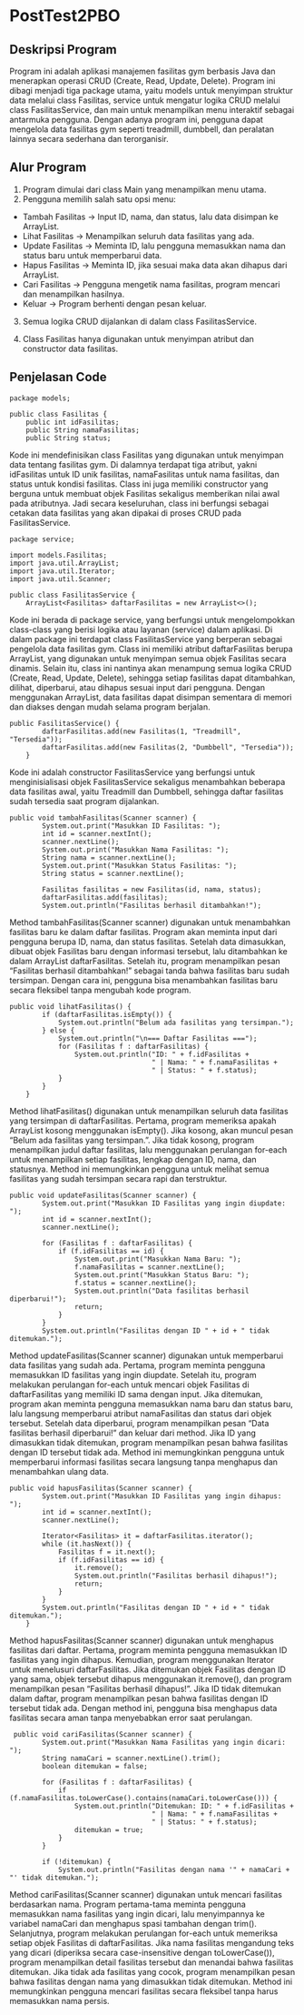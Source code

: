 # PostTest2PBO

## Deskripsi Program
Program ini adalah aplikasi manajemen fasilitas gym berbasis Java dan menerapkan operasi CRUD (Create, Read, Update, Delete). Program ini dibagi menjadi tiga package utama, yaitu models untuk menyimpan struktur data melalui class Fasilitas, service untuk mengatur logika CRUD melalui class FasilitasService, dan main untuk menampilkan menu interaktif sebagai antarmuka pengguna. Dengan adanya program ini, pengguna dapat mengelola data fasilitas gym seperti treadmill, dumbbell, dan peralatan lainnya secara sederhana dan terorganisir.

## Alur Program 
1. Program dimulai dari class Main yang menampilkan menu utama.
2. Pengguna memilih salah satu opsi menu:
- Tambah Fasilitas → Input ID, nama, dan status, lalu data disimpan ke ArrayList.
- Lihat Fasilitas → Menampilkan seluruh data fasilitas yang ada.
- Update Fasilitas → Meminta ID, lalu pengguna memasukkan nama dan status baru untuk memperbarui data.
- Hapus Fasilitas → Meminta ID, jika sesuai maka data akan dihapus dari ArrayList.
- Cari Fasilitas → Pengguna mengetik nama fasilitas, program mencari dan menampilkan hasilnya.
- Keluar → Program berhenti dengan pesan keluar.

3. Semua logika CRUD dijalankan di dalam class FasilitasService.

4. Class Fasilitas hanya digunakan untuk menyimpan atribut dan constructor data fasilitas.

## Penjelasan Code
```
package models;

public class Fasilitas {
    public int idFasilitas;
    public String namaFasilitas;
    public String status;
```

Kode ini mendefinisikan class Fasilitas yang digunakan untuk menyimpan data tentang fasilitas gym. Di dalamnya terdapat tiga atribut, yakni idFasilitas untuk ID unik fasilitas, namaFasilitas untuk nama fasilitas, dan status untuk kondisi fasilitas. Class ini juga memiliki constructor yang berguna untuk membuat objek Fasilitas sekaligus memberikan nilai awal pada atributnya. Jadi secara keseluruhan, class ini berfungsi sebagai cetakan data fasilitas yang akan dipakai di proses CRUD pada FasilitasService.

```
package service;

import models.Fasilitas;
import java.util.ArrayList;
import java.util.Iterator;
import java.util.Scanner;

public class FasilitasService {
    ArrayList<Fasilitas> daftarFasilitas = new ArrayList<>();
```
Kode ini berada di package service, yang berfungsi untuk mengelompokkan class-class yang berisi logika atau layanan (service) dalam aplikasi. Di dalam package ini terdapat class FasilitasService yang berperan sebagai pengelola data fasilitas gym. Class ini memiliki atribut daftarFasilitas berupa ArrayList<Fasilitas>, yang digunakan untuk menyimpan semua objek Fasilitas secara dinamis. Selain itu, class ini nantinya akan menampung semua logika CRUD (Create, Read, Update, Delete), sehingga setiap fasilitas dapat ditambahkan, dilihat, diperbarui, atau dihapus sesuai input dari pengguna. Dengan menggunakan ArrayList, data fasilitas dapat disimpan sementara di memori dan diakses dengan mudah selama program berjalan.

```
public FasilitasService() {
        daftarFasilitas.add(new Fasilitas(1, "Treadmill", "Tersedia"));
        daftarFasilitas.add(new Fasilitas(2, "Dumbbell", "Tersedia"));
    }
```
Kode ini adalah constructor FasilitasService yang berfungsi untuk menginisialisasi objek FasilitasService sekaligus menambahkan beberapa data fasilitas awal, yaitu Treadmill dan Dumbbell, sehingga daftar fasilitas sudah tersedia saat program dijalankan.

```
public void tambahFasilitas(Scanner scanner) {
        System.out.print("Masukkan ID Fasilitas: ");
        int id = scanner.nextInt();
        scanner.nextLine();
        System.out.print("Masukkan Nama Fasilitas: ");
        String nama = scanner.nextLine();
        System.out.print("Masukkan Status Fasilitas: ");
        String status = scanner.nextLine();

        Fasilitas fasilitas = new Fasilitas(id, nama, status);
        daftarFasilitas.add(fasilitas);
        System.out.println("Fasilitas berhasil ditambahkan!");
```
Method tambahFasilitas(Scanner scanner) digunakan untuk menambahkan fasilitas baru ke dalam daftar fasilitas. Program akan meminta input dari pengguna berupa ID, nama, dan status fasilitas. Setelah data dimasukkan, dibuat objek Fasilitas baru dengan informasi tersebut, lalu ditambahkan ke dalam ArrayList daftarFasilitas. Setelah itu, program menampilkan pesan “Fasilitas berhasil ditambahkan!” sebagai tanda bahwa fasilitas baru sudah tersimpan. Dengan cara ini, pengguna bisa menambahkan fasilitas baru secara fleksibel tanpa mengubah kode program.

```
public void lihatFasilitas() {
        if (daftarFasilitas.isEmpty()) {
            System.out.println("Belum ada fasilitas yang tersimpan.");
        } else {
            System.out.println("\n=== Daftar Fasilitas ===");
            for (Fasilitas f : daftarFasilitas) {
                System.out.println("ID: " + f.idFasilitas + 
                                   " | Nama: " + f.namaFasilitas + 
                                   " | Status: " + f.status);
            }
        }
    }
```
Method lihatFasilitas() digunakan untuk menampilkan seluruh data fasilitas yang tersimpan di daftarFasilitas. Pertama, program memeriksa apakah ArrayList kosong menggunakan isEmpty(). Jika kosong, akan muncul pesan “Belum ada fasilitas yang tersimpan.”. Jika tidak kosong, program menampilkan judul daftar fasilitas, lalu menggunakan perulangan for-each untuk menampilkan setiap fasilitas, lengkap dengan ID, nama, dan statusnya. Method ini memungkinkan pengguna untuk melihat semua fasilitas yang sudah tersimpan secara rapi dan terstruktur.

```
public void updateFasilitas(Scanner scanner) {
        System.out.print("Masukkan ID Fasilitas yang ingin diupdate: ");
        int id = scanner.nextInt();
        scanner.nextLine();

        for (Fasilitas f : daftarFasilitas) {
            if (f.idFasilitas == id) {
                System.out.print("Masukkan Nama Baru: ");
                f.namaFasilitas = scanner.nextLine();
                System.out.print("Masukkan Status Baru: ");
                f.status = scanner.nextLine();
                System.out.println("Data fasilitas berhasil diperbarui!");
                return;
            }
        }
        System.out.println("Fasilitas dengan ID " + id + " tidak ditemukan.");
```
Method updateFasilitas(Scanner scanner) digunakan untuk memperbarui data fasilitas yang sudah ada. Pertama, program meminta pengguna memasukkan ID fasilitas yang ingin diupdate. Setelah itu, program melakukan perulangan for-each untuk mencari objek Fasilitas di daftarFasilitas yang memiliki ID sama dengan input. Jika ditemukan, program akan meminta pengguna memasukkan nama baru dan status baru, lalu langsung memperbarui atribut namaFasilitas dan status dari objek tersebut. Setelah data diperbarui, program menampilkan pesan “Data fasilitas berhasil diperbarui!” dan keluar dari method. Jika ID yang dimasukkan tidak ditemukan, program menampilkan pesan bahwa fasilitas dengan ID tersebut tidak ada. Method ini memungkinkan pengguna untuk memperbarui informasi fasilitas secara langsung tanpa menghapus dan menambahkan ulang data.

```
public void hapusFasilitas(Scanner scanner) {
        System.out.print("Masukkan ID Fasilitas yang ingin dihapus: ");
        int id = scanner.nextInt();
        scanner.nextLine();

        Iterator<Fasilitas> it = daftarFasilitas.iterator();
        while (it.hasNext()) {
            Fasilitas f = it.next();
            if (f.idFasilitas == id) {
                it.remove();
                System.out.println("Fasilitas berhasil dihapus!");
                return;
            }
        }
        System.out.println("Fasilitas dengan ID " + id + " tidak ditemukan.");
    }
```
Method hapusFasilitas(Scanner scanner) digunakan untuk menghapus fasilitas dari daftar. Pertama, program meminta pengguna memasukkan ID fasilitas yang ingin dihapus. Kemudian, program menggunakan Iterator untuk menelusuri daftarFasilitas. Jika ditemukan objek Fasilitas dengan ID yang sama, objek tersebut dihapus menggunakan it.remove(), dan program menampilkan pesan “Fasilitas berhasil dihapus!”. Jika ID tidak ditemukan dalam daftar, program menampilkan pesan bahwa fasilitas dengan ID tersebut tidak ada. Dengan method ini, pengguna bisa menghapus data fasilitas secara aman tanpa menyebabkan error saat perulangan.

```
 public void cariFasilitas(Scanner scanner) {
        System.out.print("Masukkan Nama Fasilitas yang ingin dicari: ");
        String namaCari = scanner.nextLine().trim();
        boolean ditemukan = false;

        for (Fasilitas f : daftarFasilitas) {
            if (f.namaFasilitas.toLowerCase().contains(namaCari.toLowerCase())) {
                System.out.println("Ditemukan: ID: " + f.idFasilitas + 
                                   " | Nama: " + f.namaFasilitas + 
                                   " | Status: " + f.status);
                ditemukan = true;
            }
        }

        if (!ditemukan) {
            System.out.println("Fasilitas dengan nama '" + namaCari + "' tidak ditemukan.");
```
Method cariFasilitas(Scanner scanner) digunakan untuk mencari fasilitas berdasarkan nama. Program pertama-tama meminta pengguna memasukkan nama fasilitas yang ingin dicari, lalu menyimpannya ke variabel namaCari dan menghapus spasi tambahan dengan trim(). Selanjutnya, program melakukan perulangan for-each untuk memeriksa setiap objek Fasilitas di daftarFasilitas. Jika nama fasilitas mengandung teks yang dicari (diperiksa secara case-insensitive dengan toLowerCase()), program menampilkan detail fasilitas tersebut dan menandai bahwa fasilitas ditemukan. Jika tidak ada fasilitas yang cocok, program menampilkan pesan bahwa fasilitas dengan nama yang dimasukkan tidak ditemukan. Method ini memungkinkan pengguna mencari fasilitas secara fleksibel tanpa harus memasukkan nama persis.

